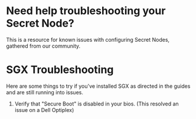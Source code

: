 # Need help troubleshooting your Secret Node?

This is a resource for known issues with configuring Secret Nodes, gathered from our community.


# SGX Troubleshooting

Here are some things to try if you've installed SGX as directed in the guides and are still running into issues. 

1. Verify that "Secure Boot" is disabled in your bios. (This resolved an issue on a Dell Optiplex)